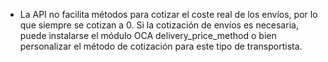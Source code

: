 - La API no facilita métodos para cotizar el coste real de los envíos,
  por lo que siempre se cotizan a 0. Si la cotización de envíos es
  necesaria, puede instalarse el módulo OCA delivery_price_method o bien
  personalizar el método de cotización para este tipo de transportista.
